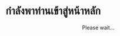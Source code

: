 <H1>กำลังพาท่านเข้าสู่หน้าหลัก</H1>
<script language="JavaScript">
	sec=10;
	function tplus() {
		sec-=1;
		document.getElementById("OutputText").innerHTML="<font color=\'red\'>" + sec + " </font> Sec.";
		if (sec==0) {
			document.getElementById("OutputText").innerHTML="Go!";
			document.getElementById("OutputText2").innerHTML="";
			window.location.replace("http://เว็บเป้าหมาย");
		}
		if (sec>0) {setTimeout("tplus()",1000);}
	}
	setTimeout("tplus()",1000);
</script>
		
<div align="center" id="OutputText"></div>
<div id="OutputText2">
	<div align="center">Please wait...</div>
</div>
